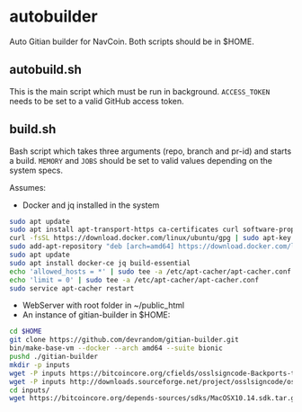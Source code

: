 # autobuilder
Auto Gitian builder for NavCoin. Both scripts should be in $HOME.

## autobuild.sh
This is the main script which must be run in background. `ACCESS_TOKEN` needs to be set to a valid GitHub access token.

## build.sh
Bash script which takes three arguments (repo, branch and pr-id) and starts a build. `MEMORY` and `JOBS` should be set to valid values depending on the system specs.

Assumes:
- Docker and jq installed in the system
```bash
sudo apt update
sudo apt install apt-transport-https ca-certificates curl software-properties-common apt-cacher
curl -fsSL https://download.docker.com/linux/ubuntu/gpg | sudo apt-key add -
sudo add-apt-repository "deb [arch=amd64] https://download.docker.com/linux/ubuntu bionic stable"
sudo apt update
sudo apt install docker-ce jq build-essential
echo 'allowed_hosts = *' | sudo tee -a /etc/apt-cacher/apt-cacher.conf
echo 'limit = 0' | sudo tee -a /etc/apt-cacher/apt-cacher.conf
sudo service apt-cacher restart
```
- WebServer with root folder in ~/public_html 
- An instance of gitian-builder in $HOME:
```bash
cd $HOME
git clone https://github.com/devrandom/gitian-builder.git
bin/make-base-vm --docker --arch amd64 --suite bionic
pushd ./gitian-builder
mkdir -p inputs
wget -P inputs https://bitcoincore.org/cfields/osslsigncode-Backports-to-1.7.1.patch
wget -P inputs http://downloads.sourceforge.net/project/osslsigncode/osslsigncode/osslsigncode-1.7.1.tar.gz
cd inputs/
wget https://bitcoincore.org/depends-sources/sdks/MacOSX10.14.sdk.tar.gz
```
